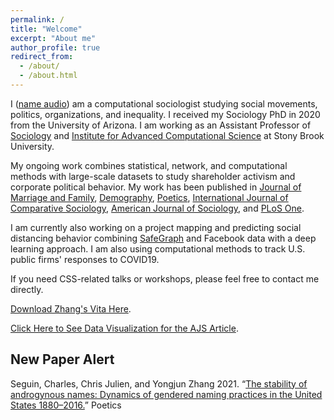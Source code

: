 ```yaml
---
permalink: /
title: "Welcome"
excerpt: "About me"
author_profile: true
redirect_from:
  - /about/
  - /about.html
---
```

I ([name audio](https://yongjunzhang.com/files/name.m4a)) am a computational sociologist studying social movements, politics, organizations, and inequality. I received my Sociology PhD in 2020 from the University of Arizona. I am working as an Assistant Professor of [Sociology](https://www.stonybrook.edu/commcms/sociology//people/faculty/Zhang.php) and [Institute for Advanced Computational Science](https://iacs.stonybrook.edu/) at Stony Brook University. 

My ongoing work combines statistical, network, and computational methods with large-scale datasets to study shareholder activism and corporate political behavior. My work has been published in [Journal of Marriage and Family](https://yongjunzhang.com/files/jomf.12419.pdf), [Demography](https://doi.org/10.1007/s13524-017-0632-9), [Poetics](https://doi.org/10.1016/j.poetic.2018.05.001), [International Journal of Comparative Sociology](https://doi.org/10.1177/0020715219837752), [American Journal of Sociology](https://yongjunzhang.com/files/Fiel-Zhang-2019_AJS.pdf), and [PLoS One](https://yongjunzhang.com/files/pone.pdf).

I am currently also working on a project mapping and predicting social distancing behavior combining [SafeGraph](https://docs.safegraph.com/docs/weekly-patterns) and Facebook data with a deep learning approach. I am also using computational methods to track U.S. public firms' responses to COVID19. 

If you need CSS-related talks or workshops, please feel free to contact me directly.

[Download Zhang's Vita Here](https://yongjunzhang.com/files/zhang-vita.pdf).

[Click Here to See Data Visualization for the AJS Article](https://yongjunzhang.shinyapps.io/schsegapp/).

## New Paper Alert

Seguin, Charles, Chris Julien, and Yongjun Zhang 2021. “[The stability of androgynous names: Dynamics of gendered naming practices in the United States 1880–2016.](http://www.charlieseguin.com/uploads/4/1/2/7/41271621/seguin_poetics_names_10-2020.pdf)” Poetics
